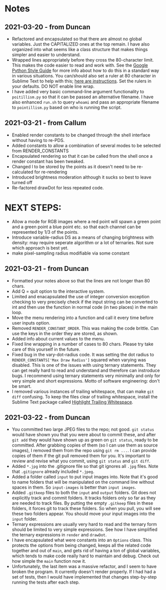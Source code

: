 # Notes

## 2021-03-20 - from Duncan

  * Refactored and encapsulated so that there are almost no global variables.
    Just the CAPITALIZED ones at the top remain. I have also organized into
    what seems like a class structure that makes things simpler and easier to
    understand.
  * Wrapped lines appropriately before they cross the 80-character limit. This
    makes the code easier to read and work with. See the
    [Google Python Style Guide][1] for more info about how to do this in a
    standard way in various situations. You can/should also set a ruler at 80
    character in Sublime Text to help with this; [here are instructions][2]. Set
    the rulers in your defaults. DO NOT enable line wrap.
  * I have added very basic command-line argument functionality to
    `poitillism.py` so that it can be passed an alternative filename. I have
    also enhanced `run.sh` to query `whoami` and pass an appropriate filename
    to `pointillism.py` based on who is running the script.

## 2021-03-21 - from Callum

  * Enabled render constants to be changed through the shell interface without
    having to re-PDS.
  * Added constants to allow a combination of several modes to be selected from
    RENDER_CONSTANTS
  * Encapsulated rendering so that it can be called from the shell once a render
    constant has been tweaked.
  * Changed l to be stored by the points as it doesn't need to be re-calculated
    for re-rendering
  * Introduced brightness moderation although it sucks so best to leave turned
    off
  * Re-factored drawDot for less repeated code.

  NEXT STEPS:
  ==========
  * Allow a mode for RGB images where a red point will spawn a green point and a
    green point a blue
    point etc. so that each channel can be represented by 1/3 of the points.
  * Introduce variable-radius DS as a means of changing brightness with density:
    may require seperate algorithm or a lot of ternaries. Not sure which
    approach is best yet.
  * make pixel-sampling radius modifiable via some constant

## 2021-03-21 - from Duncan

  * Formatted your notes above so that the lines are not longer than 80 chars.
  * Add Q = quit option to the interactive system.
  * Limited and enacapsulated the use of integer conversion exception checking
    to very precisely check if the input string can be converted to int and then
    use the function in normal code (in two places) in the main loop.
  * Move the menu rendering into a function and call it every time before user
    inputs option.
  * Removed `RENDER_CONSTANT_ORDER`. This was making the code brittle. Can use
    the keys in the order they are stored, as shown.
  * Added info about current values to the menu.
  * Fixed line wrapping in a number of cases to 80 chars. Please try take care
    of this yourself in the future.
  * Fixed bug in the vary-dot-radius code. It was setting the dot radius to
    `RENDER_CONSTANTS['Max Draw Radius']` squared when varying was disabled.
    This is one of the issues with using ternary statements. They can get really
    hard to read and understand and therefore can instroduce bugs. I
    recommend using ternary statements very minimally and only for very simple
    and short expressions. Motto of software engineering: don't be smart.
  * I removed various instances of trailing whitespace, that can make `git diff`
    confusing. To keep the files clear of trailing whitespace, install the
    Sublime Text package called [Highlight Trailing Whitespace][3].

## 2021-03-22 - from Duncan

  * You committed two large JPEG files to the repo; not good. `git status`
    would have shown you that you were about to commit these, and after
    `git add` they would have shown up as green on `git status`, ready to be
    committed. After grabbing copies of them (so I can use them as source
    images), I removed them from the repo using `git rm ...`. I can provide
    copies of them if the git pull removed them for you. It's important to
    review and revise what you commit, using `git status` and `git diff`.
  * Added `*.jpg` into the .gitignore file so that git ignores all `.jpg` files.
    Note that `.gitignore` already included `*.jpeg`.
  * Added a folder called `input` to put input images into. Note that it's
    good to name folders that will be manipulated on the command line without
    spaces in them. So `input-images` is better than `input images`.
  * Added `.gitkeep` files to both the `input` and `output` folders. Git does
    not explicitly track and commit folders. It tracks folders only so far as
    they are needed to track files. By putting the empty `.gitkeep` files in
    these folders, it forces git to track these folders. So when you pull, you
    will see these two folders appear. You should move your input images into
    the `input` folder.
  * Ternary expressions are usually very hard to read and the ternary form
    should be limited to very simple expressions. See how I have simplified the
    ternary expressions in `render` and `drawDot`.
  * I have encapsulated what were constants into an `Options` class. This
    protects the options from being changed, keeps all the related code
    together and out of `main`, and gets rid of having a ton of global
    variables, which tends to make code really hard to maintain and debug. Check
    out how simple the `main` function now it.
  * Unfortunately, the last item was a massive refactor, and I seem to have
    broken the program. It currently doesn't render properly. If I had had a
    set of tests, then I would have implemented that changes step-by-step
    running the tests after each step.

[1]: https://google.github.io/styleguide/pyguide.html
[2]: https://stackoverflow.com/a/25901060
[3]: https://packagecontrol.io/packages/Highlight%20Trailing%20Whitespace
